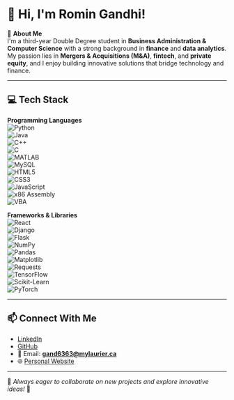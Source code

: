 # 👋 Hi, I'm Romin Gandhi!  

🚀 **About Me**  
I'm a third-year Double Degree student in **Business Administration & Computer Science** with a strong background in **finance** and **data analytics**.  
My passion lies in **Mergers & Acquisitions (M&A)**, **fintech**, and **private equity**, and I enjoy building innovative solutions that bridge technology and finance.  

---

## 💻 Tech Stack  

**Programming Languages**  
![Python](https://img.shields.io/badge/-Python-3776AB?style=flat-square&logo=python&logoColor=white)  
![Java](https://img.shields.io/badge/-Java-007396?style=flat-square&logo=java&logoColor=white)  
![C++](https://img.shields.io/badge/-C++-00599C?style=flat-square&logo=c%2B%2B&logoColor=white)  
![C](https://img.shields.io/badge/-C-000000?style=flat-square&logo=c&logoColor=white)  
![MATLAB](https://img.shields.io/badge/-MATLAB-orange?style=flat-square&logo=mathworks&logoColor=white)  
![MySQL](https://img.shields.io/badge/-MySQL-4479A1?style=flat-square&logo=mysql&logoColor=white)  
![HTML5](https://img.shields.io/badge/-HTML5-E34F26?style=flat-square&logo=html5&logoColor=white)  
![CSS3](https://img.shields.io/badge/-CSS3-1572B6?style=flat-square&logo=css3&logoColor=white)  
![JavaScript](https://img.shields.io/badge/-JavaScript-F7DF1E?style=flat-square&logo=javascript&logoColor=black)  
![x86 Assembly](https://img.shields.io/badge/-x86%20Assembly-0078D6?style=flat-square&logo=intel&logoColor=white)  
![VBA](https://img.shields.io/badge/-VBA-217346?style=flat-square&logo=microsoft-excel&logoColor=white)  

**Frameworks & Libraries**  
![React](https://img.shields.io/badge/-React-61DAFB?style=flat-square&logo=react&logoColor=black)  
![Django](https://img.shields.io/badge/-Django-092E20?style=flat-square&logo=django&logoColor=white)  
![Flask](https://img.shields.io/badge/-Flask-000000?style=flat-square&logo=flask&logoColor=white)  
![NumPy](https://img.shields.io/badge/-NumPy-013243?style=flat-square&logo=numpy&logoColor=white)  
![Pandas](https://img.shields.io/badge/-Pandas-150458?style=flat-square&logo=pandas&logoColor=white)  
![Matplotlib](https://img.shields.io/badge/-Matplotlib-11557c?style=flat-square&logo=plotly&logoColor=white)  
![Requests](https://img.shields.io/badge/-Requests-333333?style=flat-square&logo=python&logoColor=white)  
![TensorFlow](https://img.shields.io/badge/-TensorFlow-FF6F00?style=flat-square&logo=tensorflow&logoColor=white)  
![Scikit-Learn](https://img.shields.io/badge/-Scikit%20Learn-F7931E?style=flat-square&logo=scikit-learn&logoColor=white)  
![PyTorch](https://img.shields.io/badge/-PyTorch-EE4C2C?style=flat-square&logo=pytorch&logoColor=white)  

---

## 📫 Connect With Me  

- [LinkedIn](https://www.linkedin.com/in/romingandhi)  
- [GitHub](https://github.com/romingandhi)  
- 📧 Email: **gand6363@mylaurier.ca**  
- 🌐 [Personal Website](https://romingandhi.github.io/my-portfolio/#home)  

---

📌 *Always eager to collaborate on new projects and explore innovative ideas!* 🚀
